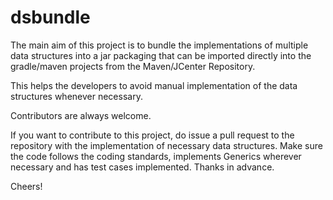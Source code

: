 # dsbundle

The main aim of this project is to bundle the implementations of multiple data structures into a jar packaging that can be imported directly into the gradle/maven projects from the Maven/JCenter Repository.

This helps the developers to avoid manual implementation of the data structures whenever necessary.

Contributors are always welcome.

If you want to contribute to this project, do issue a pull request to the repository with the implementation of necessary data structures. Make sure the code follows the coding standards, implements Generics wherever necessary and has test cases implemented. Thanks in advance.

Cheers!
